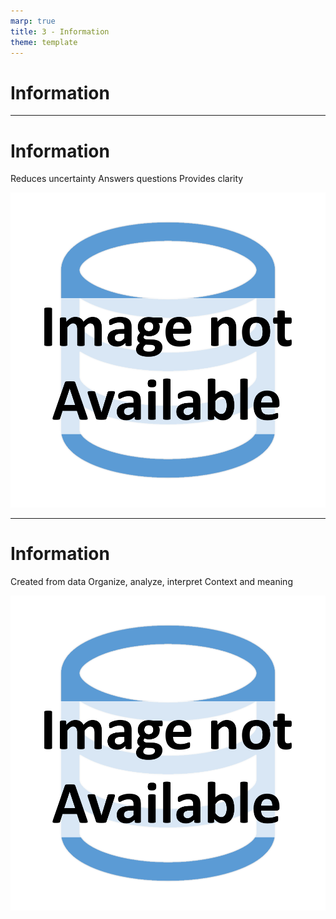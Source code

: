 ```yaml
---
marp: true
title: 3 - Information
theme: template
---
```


<!-- _class: title-only -->

# Information

---

<!-- _class: title-two-content-left-center -->

# Information

Reduces uncertainty
Answers questions
Provides clarity

![image An icon of a database in a flat minimalist style](images/placeholder.png)

---

<!-- _class: title-two-content-left-center -->

# Information

Created from data
Organize, analyze, interpret
Context and meaning

![image An icon of a database in a flat minimalist style](images/placeholder.png)


